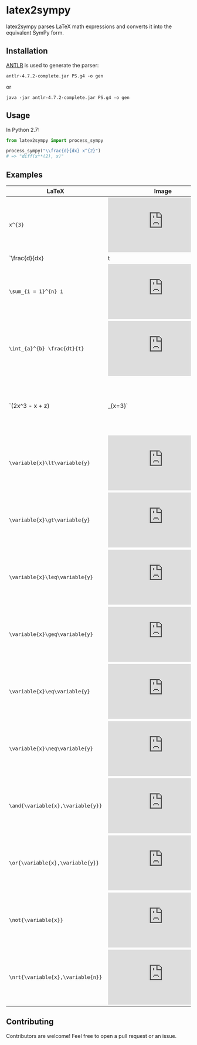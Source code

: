 # latex2sympy

latex2sympy parses LaTeX math expressions and converts it into the
equivalent SymPy form.

## Installation

[ANTLR](http://www.antlr.org/) is used to generate the parser:

```
antlr-4.7.2-complete.jar PS.g4 -o gen
```

or

```
java -jar antlr-4.7.2-complete.jar PS.g4 -o gen
```

## Usage

In Python 2.7:

```python
from latex2sympy import process_sympy

process_sympy("\\frac{d}{dx} x^{2}")
# => "diff(x**(2), x)"
```

## Examples

|LaTeX|Image|Generated SymPy|
|-----|-----|---------------|
|`x^{3}`|![](https://latex.codecogs.com/gif.latex?%5CLARGE%20x%5E%7B3%7D)| `x**3`|
|`\frac{d}{dx} |t|x`|![](https://latex.codecogs.com/gif.latex?%5CLARGE%20%5Cfrac%7Bd%7D%7Bdx%7D%20%7Ct%7Cx)|`Derivative(x*Abs(t), x)`|
|`\sum_{i = 1}^{n} i`|![](https://latex.codecogs.com/gif.latex?%5CLARGE%20%5Csum_%7Bi%20%3D%201%7D%5E%7Bn%7D%20i)|`Sum(i, (i, 1, n))`|
|`\int_{a}^{b} \frac{dt}{t}`|![](https://latex.codecogs.com/gif.latex?%5CLARGE%20%5Cint_%7Ba%7D%5E%7Bb%7D%20%5Cfrac%7Bdt%7D%7Bt%7D)|`Integral(1/t, (t, a, b))`|
|`(2x^3 - x + z)|_{x=3}`|![](https://latex.codecogs.com/gif.latex?%5CLARGE%20%282x%5E3%20-%20x%20&plus;%20z%29%7C_%7Bx%3D3%7D)|`z + 51`
|`\variable{x}\lt\variable{y}`|![](http://latex.codecogs.com/gif.latex?%5Cdpi%7B110%7D%20x%3Cy%20)|`x<y`
|`\variable{x}\gt\variable{y}`|![](http://latex.codecogs.com/gif.latex?%5Cdpi%7B110%7D%20%20x%3Ey)|`x>y`
|`\variable{x}\leq\variable{y}`|![](http://latex.codecogs.com/gif.latex?%5Cdpi%7B110%7D%20%20x%5Cleq%20y)|`x<=y`
|`\variable{x}\geq\variable{y}`|![](http://latex.codecogs.com/gif.latex?%5Cdpi%7B110%7D%20%20x%5Cgeq%20y)|`x>=y`
|`\variable{x}\eq\variable{y}`|![](http://latex.codecogs.com/gif.latex?%5Cdpi%7B110%7D%20%20x%20=%20y)|`Eq(x, y)`
|`\variable{x}\neq\variable{y}`|![](http://latex.codecogs.com/gif.latex?%5Cdpi%7B110%7D%20%20x%20%5Cneq%20y%20)|`Ne(x, y)`
|`\and{\variable{x},\variable{y}}`|![](http://latex.codecogs.com/gif.latex?%5Cdpi%7B110%7D%20%20x%20%5Cland%20y)|`x & y`
|`\or{\variable{x},\variable{y}}`|![](http://latex.codecogs.com/gif.latex?%5Cdpi%7B110%7D%20%20x%20%5Clor%20y)| `x or y`
|`\not{\variable{x}}`|![](http://latex.codecogs.com/gif.latex?%5Cdpi%7B110%7D%20%20x%20%5Cneg%20y)|`~x`
|`\nrt{\variable{x},\variable{n}}`|![](http://latex.codecogs.com/gif.latex?%5Cdpi%7B110%7D%20%20%5Csqrt%5Bx%5D%7Bn%7D)|`x**(1/n)`
## Contributing

Contributors are welcome! Feel free to open a pull request
or an issue.

